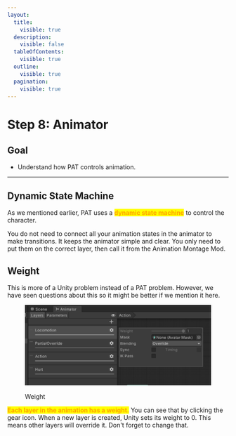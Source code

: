 ```yaml
---
layout:
  title:
    visible: true
  description:
    visible: false
  tableOfContents:
    visible: true
  outline:
    visible: true
  pagination:
    visible: true
---
```


# Step 8: Animator

## Goal

* Understand how PAT controls animation.

***

## Dynamic State Machine

As we mentioned earlier, PAT uses a <mark style="color:orange;">**dynamic state machine**</mark> to control the character.&#x20;

You do not need to connect all your animation states in the animator to make transitions. It keeps the animator simple and clear. You only need to put them on the correct layer, then call it from the Animation Montage Mod.&#x20;

## Weight

This is more of a Unity problem instead of a PAT problem. However, we have seen questions about this so it might be better if we mention it here.

<figure><img src="../../.gitbook/assets/image (54).png" alt=""><figcaption><p>Weight</p></figcaption></figure>

<mark style="color:orange;">**Each layer in the animation has a weight.**</mark> You can see that by clicking the gear icon. When a new layer is created, Unity sets its weight to 0. This means other layers will override it. Don't forget to change that.

